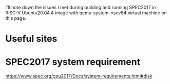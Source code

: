 I'll note down the issues I met during building and running SPEC2017 in RISC-V Ubuntu20.04.4 image with qemu-system-riscv64 virtual machine on this page.

# Useful sites


# SPEC2017 system requirement

https://www.spec.org/cpu2017/Docs/system-requirements.html#disk